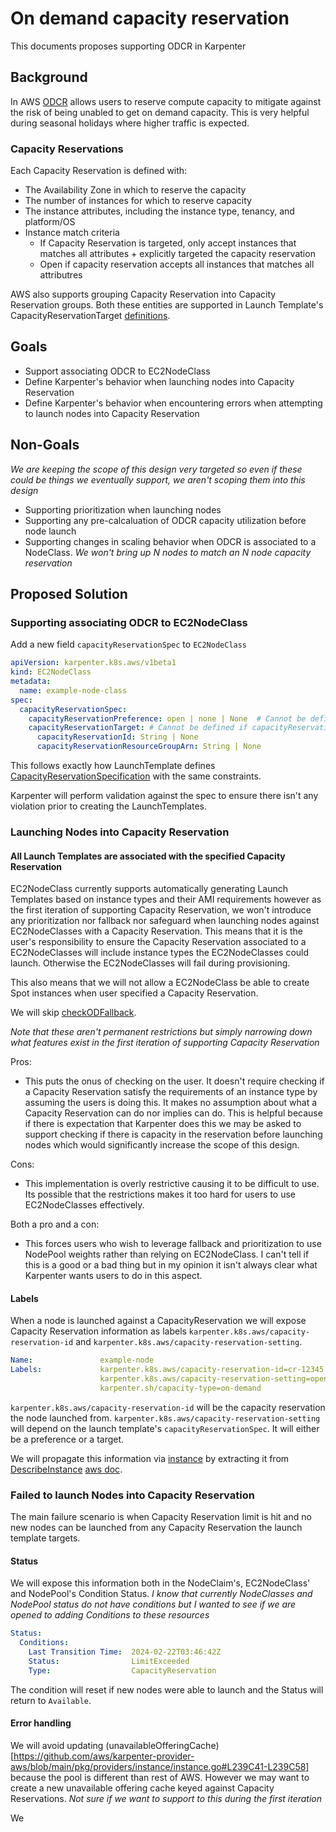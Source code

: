 # On demand capacity reservation

This documents proposes supporting ODCR in Karpenter

## Background

In AWS [ODCR](https://docs.aws.amazon.com/AWSEC2/latest/UserGuide/ec2-capacity-reservations.html) allows users to reserve compute capacity to mitigate against the risk of being 
unabled to get on demand capacity. This is very helpful during seasonal holidays where higher traffic is expected. 

### Capacity Reservations

Each Capacity Reservation is defined with:

- The Availability Zone in which to reserve the capacity
- The number of instances for which to reserve capacity
- The instance attributes, including the instance type, tenancy, and platform/OS
- Instance match criteria
  - If Capacity Reservation is targeted, only accept instances that matches all attributes + explicitly targeted the capacity reservation
  - Open if capacity reservation accepts all instances that matches all attributres

AWS also supports grouping Capacity Reservation into Capacity Reservation groups. 
Both these entities are supported in Launch Template's CapacityReservationTarget [definitions](https://docs.aws.amazon.com/AWSCloudFormation/latest/UserGuide/aws-properties-ec2-launchtemplate-capacityreservationtarget.html).

## Goals

- Support associating ODCR to EC2NodeClass
- Define Karpenter's behavior when launching nodes into Capacity Reservation
- Define Karpenter's behavior when encountering errors when attempting to launch nodes into Capacity Reservation

## Non-Goals

_We are keeping the scope of this design very targeted so even if these could be things we eventually support, we aren't scoping them into this design_
- Supporting prioritization when launching nodes 
- Supporting any pre-calcaluation of ODCR capacity utilization before node launch
- Supporting changes in scaling behavior when ODCR is associated to a NodeClass. _We won't bring up N nodes to match an N node capacity reservation_

## Proposed Solution

### Supporting associating ODCR to EC2NodeClass

Add a new field `capacityReservationSpec` to `EC2NodeClass` 
```yaml
apiVersion: karpenter.k8s.aws/v1beta1
kind: EC2NodeClass
metadata:
  name: example-node-class
spec:
  capacityReservationSpec:
    capacityReservationPreference: open | none | None  # Cannot be defined if capacityReservationTarget is specified
    capacityReservationTarget: # Cannot be defined if capacityReservationPreference is specified
      capacityReservationId: String | None
      capacityReservationResourceGroupArn: String | None
```
This follows exactly how LaunchTemplate defines [CapacityReservationSpecification](https://docs.aws.amazon.com/AWSCloudFormation/latest/UserGuide/aws-properties-ec2-launchtemplate-capacityreservationspecification.html) with the same
constraints. 

Karpenter will perform validation against the spec to ensure there isn't any violation prior to creating the LaunchTemplates.

### Launching Nodes into Capacity Reservation

#### All Launch Templates are associated with the specified Capacity Reservation

EC2NodeClass currently supports automatically generating Launch Templates based on instance types and their AMI requirements however as the first iteration of supporting Capacity Reservation, we won't introduce any prioritization nor fallback nor safeguard when launching nodes against EC2NodeClasses with a Capacity Reservation. This means that it is the
user's responsibility to ensure the Capacity Reservation associated to a EC2NodeClasses will include instance types the EC2NodeClasses could launch. Otherwise the EC2NodeClasses will fail during provisioning.

This also means that we will not allow a EC2NodeClass be able to create Spot instances when user specified a Capacity Reservation. 

We will skip [checkODFallback](https://github.com/aws/karpenter-provider-aws/blob/main/pkg/providers/instance/instance.go#L200C14-L200C29).

_Note that these aren't permanent restrictions but simply narrowing down what features exist in the first iteration of supporting Capacity Reservation_ 

Pros: 
- This puts the onus of checking on the user. It doesn't require checking if a Capacity Reservation satisfy the requirements of an instance type by assuming the users is doing this. It makes no assumption about what a Capacity Reservation can do nor implies can do. This is helpful because if there is expectation that Karpenter does this we may be asked to
support checking if there is capacity in the reservation before launching nodes which would significantly increase the scope of this design.

Cons:
- This implementation is overly restrictive causing it to be difficult to use. Its possible that the restrictions makes it too hard for users to use EC2NodeClasses effectively.

Both a pro and a con:
- This forces users who wish to leverage fallback and prioritization to use NodePool weights rather than relying on EC2NodeClass. I can't tell if this is a good or a bad thing but in my
  opinion it isn't always clear what Karpenter wants users to do in this aspect.

#### Labels

When a node is launched against a CapacityReservation we will expose Capacity Reservation
information as labels `karpenter.k8s.aws/capacity-reservation-id` and `karpenter.k8s.aws/capacity-reservation-setting`.

```yaml
Name:               example-node
Labels:             karpenter.k8s.aws/capacity-reservation-id=cr-12345
                    karpenter.k8s.aws/capacity-reservation-setting=open
                    karpenter.sh/capacity-type=on-demand
```

`karpenter.k8s.aws/capacity-reservation-id` will be the capacity reservation the node launched from. `karpenter.k8s.aws/capacity-reservation-setting` will depend on the launch template's `capacityReservationSpec`. It will either be a preference or a target.

We will propagate this information via [instance](https://github.com/aws/karpenter-provider-aws/blob/main/pkg/providers/instance/types.go#L29) by extracting it from [DescribeInstance](https://github.com/aws/karpenter-provider-aws/blob/main/pkg/batcher/describeinstances.go#L48) [aws doc]([https://docs.aws.amazon.com/sdk-for-go/api/service/ec2/#EC2.DescribeInstances](https://docs.aws.amazon.com/AWSEC2/latest/APIReference/API_CapacityReservationSpecificationResponse.html)https://docs.aws.amazon.com/AWSEC2/latest/APIReference/API_CapacityReservationSpecificationResponse.html).

### Failed to launch Nodes into Capacity Reservation

The main failure scenario is when Capacity Reservation limit is hit and no new nodes can be launched from any Capacity Reservation the launch template targets. 

#### Status

We will expose this information both in the NodeClaim's, EC2NodeClass' and NodePool's Condition Status. _I know that currently NodeClasses and NodePool status do not have conditions but I wanted to see if we are opened to adding Conditions to these resources_

```yaml
Status:
  Conditions:
    Last Transition Time:  2024-02-22T03:46:42Z
    Status:                LimitExceeded
    Type:                  CapacityReservation
```
The condition will reset if new nodes were able to launch and the Status will return to `Available`.

#### Error handling

We will avoid updating (unavailableOfferingCache)[https://github.com/aws/karpenter-provider-aws/blob/main/pkg/providers/instance/instance.go#L239C41-L239C58] because the pool is different than rest of AWS. However we may want to create a new unavailable offering cache keyed against Capacity Reservations. _Not sure if we want to support to this during the first iteration_ 



We 
